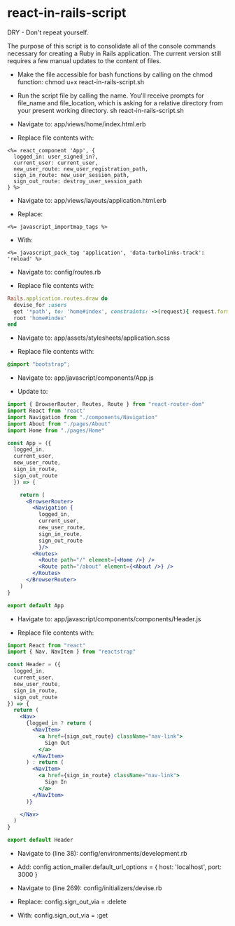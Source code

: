 # react-in-rails-script
DRY - Don't repeat yourself.

The purpose of this script is to consolidate all of the console commands necessary for creating a Ruby in Rails application. The current version still requires a few manual updates to the content of files.

* Make the file accessible for bash functions by calling on the chmod function:
chmod u+x react-in-rails-script.sh

* Run the script file by calling the name. You'll receive prompts for file_name and file_location, which is asking for a relative directory from your present working directory.
sh react-in-rails-script.sh

* Navigate to:
app/views/home/index.html.erb

* Replace file contents with:
```erb
<%= react_component 'App', {
  logged_in: user_signed_in?,
  current_user: current_user,
  new_user_route: new_user_registration_path,
  sign_in_route: new_user_session_path,
  sign_out_route: destroy_user_session_path
} %>
```

* Navigate to:
app/views/layouts/application.html.erb

* Replace:
```erb
<%= javascript_importmap_tags %>
```

* With:
```erb
<%= javascript_pack_tag 'application', 'data-turbolinks-track': 'reload' %>
```

* Navigate to:
config/routes.rb

* Replace file contents with:
```ruby
Rails.application.routes.draw do
  devise_for :users
  get '*path', to: 'home#index', constraints: ->(request){ request.format.html? }
  root 'home#index'
end
```

* Navigate to:
app/assets/stylesheets/application.scss

* Replace file contents with:
```scss
@import "bootstrap";
```

* Navigate to:
app/javascript/components/App.js

* Update to:
```jsx
import { BrowserRouter, Routes, Route } from "react-router-dom"
import React from 'react'
import Navigation from "./components/Navigation"
import About from "./pages/About"
import Home from "./pages/Home"

const App = ({
  logged_in,
  current_user,
  new_user_route,
  sign_in_route,
  sign_out_route
  }) => {

    return (
      <BrowserRouter>
        <Navigation {
          logged_in,
          current_user,
          new_user_route,
          sign_in_route,
          sign_out_route
          }/>
        <Routes>
          <Route path="/" element={<Home />} />
          <Route path="/about" element={<About />} />
        </Routes>
      </BrowserRouter>
    )
}

export default App
```

* Havigate to:
app/javascript/components/components/Header.js

* Replace file contents with:
```jsx
import React from "react"
import { Nav, NavItem } from "reactstrap"

const Header = ({
  logged_in,
  current_user,
  new_user_route,
  sign_in_route,
  sign_out_route
}) => {
  return (
    <Nav>
      {logged_in ? return (
        <NavItem>
          <a href={sign_out_route} className="nav-link">
            Sign Out
          </a>
        </NavItem>
      ) : return (
        <NavItem>
          <a href={sign_in_route} className="nav-link">
            Sign In
          </a>
        </NavItem>
      )}

    </Nav>
  )
}

export default Header
```

* Navigate to (line 38):
config/environments/development.rb

* Add:
config.action_mailer.default_url_options = { host: 'localhost', port: 3000 }

* Navigate to (line 269):
config/initializers/devise.rb

* Replace:
config.sign_out_via = :delete

* With:
config.sign_out_via = :get